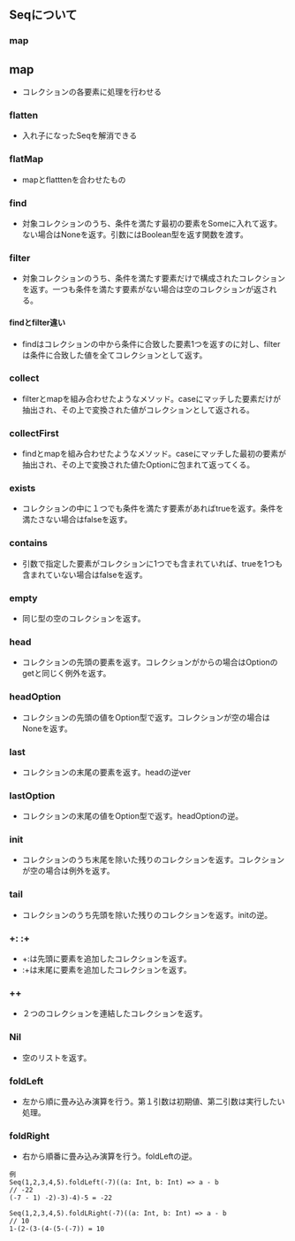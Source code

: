## Seqについて
### map
## map
- コレクションの各要素に処理を行わせる
### flatten
- 入れ子になったSeqを解消できる
### flatMap
- mapとflatttenを合わせたもの
### find
- 対象コレクションのうち、条件を満たす最初の要素をSomeに入れて返す。ない場合はNoneを返す。引数にはBoolean型を返す関数を渡す。
### filter
- 対象コレクションのうち、条件を満たす要素だけで構成されたコレクションを返す。一つも条件を満たす要素がない場合は空のコレクションが返される。
#### findとfilter違い
- findはコレクションの中から条件に合致した要素1つを返すのに対し、filterは条件に合致した値を全てコレクションとして返す。
### collect
- filterとmapを組み合わせたようなメソッド。caseにマッチした要素だけが抽出され、その上で変換された値がコレクションとして返される。
### collectFirst
- findとmapを組み合わせたようなメソッド。caseにマッチした最初の要素が抽出され、その上で変換された値たOptionに包まれて返ってくる。
### exists
- コレクションの中に１つでも条件を満たす要素があればtrueを返す。条件を満たさない場合はfalseを返す。
### contains
- 引数で指定した要素がコレクションに1つでも含まれていれば、trueを1つも含まれていない場合はfalseを返す。
### empty
- 同じ型の空のコレクションを返す。
### head
- コレクションの先頭の要素を返す。コレクションがからの場合はOptionのgetと同じく例外を返す。
### headOption
- コレクションの先頭の値をOption型で返す。コレクションが空の場合はNoneを返す。
### last
- コレクションの末尾の要素を返す。headの逆ver
### lastOption
- コレクションの末尾の値をOption型で返す。headOptionの逆。
### init
- コレクションのうち末尾を除いた残りのコレクションを返す。コレクションが空の場合は例外を返す。
### tail
- コレクションのうち先頭を除いた残りのコレクションを返す。initの逆。
### +: :+
- +:は先頭に要素を追加したコレクションを返す。
- :+は末尾に要素を追加したコレクションを返す。
### ++
- ２つのコレクションを連結したコレクションを返す。
### Nil
- 空のリストを返す。
### foldLeft
- 左から順に畳み込み演算を行う。第１引数は初期値、第二引数は実行したい処理。
### foldRight
- 右から順番に畳み込み演算を行う。foldLeftの逆。
```
例 
Seq(1,2,3,4,5).foldLeft(-7)((a: Int, b: Int) => a - b
// -22
(-7 - 1) -2)-3)-4)-5 = -22

Seq(1,2,3,4,5).foldLRight(-7)((a: Int, b: Int) => a - b
// 10
1-(2-(3-(4-(5-(-7)) = 10


```


